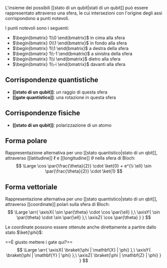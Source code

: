L'insieme dei possibili [[stato di un qubit|stati di un qubit]] può essere rappresentato attraverso una sfera, le cui intersezioni con l'origine degli assi corrispondono a punti notevoli.

I punti notevoli sono i seguenti:
- $\begin{bmatrix} 1\\0 \end{bmatrix}$ in cima alla sfera
- $\begin{bmatrix} 0\\1 \end{bmatrix}$ in fondo alla sfera
- $\begin{bmatrix} 1\\1 \end{bmatrix}$ a destra della sfera
- $\begin{bmatrix} 1\\-1 \end{bmatrix}$ a sinistra della sfera
- $\begin{bmatrix} 1\\i \end{bmatrix}$ dietro alla sfera
- $\begin{bmatrix} 1\\-i \end{bmatrix}$ davanti alla sfera

## Corrispondenze quantistiche

- **[[stato di un qubit]]**: un raggio di questa sfera
- **[[gate quantistico]]**: una rotazione in questa sfera

## Corrispondenze fisiche

- **[[stato di un qubit]]**: polarizzazione di un atomo

## Forma polare

Rappresentazione alternativa per uno [[stato quantistico|stato di un qbit]], attraverso [[latitudine]] $\ell$ e [[longitudine]] $\theta$ nella sfera di Bloch:
$$
\Large
\cos \par{\frac{\theta}{2}} \cdot \ket{0} + e^{\i \ell} \sin \par{\frac{\theta}{2}} \cdot \ket{1}
$$

## Forma vettoriale

Rappresentazione alternativa per uno [[stato quantistico|stato di un qbit]], attraverso [[coordinate]] polari sulla sfera di Bloch:
$$
\Large
\arr{
	\axisX{
		\sin \par{\theta} \cdot \cos \par{\ell}
	},\ 
	\axisY{
		\sin \par{\theta} \cdot \sin \par{\ell}
	},\ 
	\axisZ{
		\cos \par{\theta}
	}
}
$$

Le coordinate possono essere ottenute anche direttamente a partire dallo stato $\ket{\phi}$:

==È giusto mettere i gate qui?==
$$
\Large
\arr{
	\axisX{
		\braket{\phi | \mathbf{X} | \phi}
	},\ 
	\axisY{
		\braket{\phi | \mathbf{Y} | \phi}
	},\ 
	\axisZ{
		\braket{\phi | \mathbf{Z} | \phi}
	}
}
$$